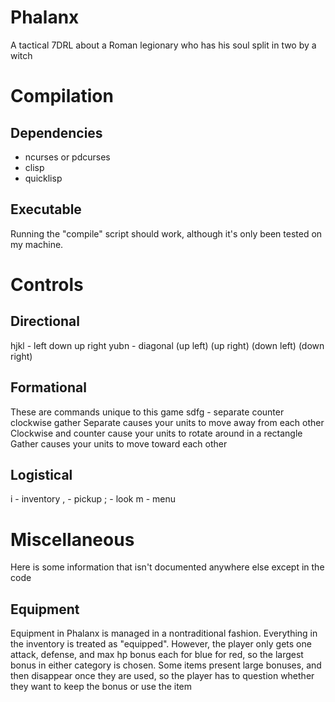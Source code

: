 # Phalanx
A tactical 7DRL about a Roman legionary who has his soul split in two by a witch

# Compilation
## Dependencies
* ncurses or pdcurses
* clisp
* quicklisp
## Executable
Running the "compile" script should work, although it's only been tested on my machine.

# Controls
## Directional
hjkl - left down up right
yubn - diagonal (up left) (up right) (down left) (down right)
## Formational
These are commands unique to this game
sdfg - separate counter clockwise gather
Separate causes your units to move away from each other
Clockwise and counter cause your units to rotate around in a rectangle
Gather causes your units to move toward each other
## Logistical
i - inventory
, - pickup
; - look
m - menu

# Miscellaneous
Here is some information that isn't documented anywhere else except in the code
## Equipment
Equipment in Phalanx is managed in a nontraditional fashion. Everything in the inventory is treated as "equipped". However, the player only gets one attack, defense, and max hp bonus each for blue for red, so the largest bonus in either category is chosen. Some items present large bonuses, and then disappear once they are used, so the player has to question whether they want to keep the bonus or use the item
